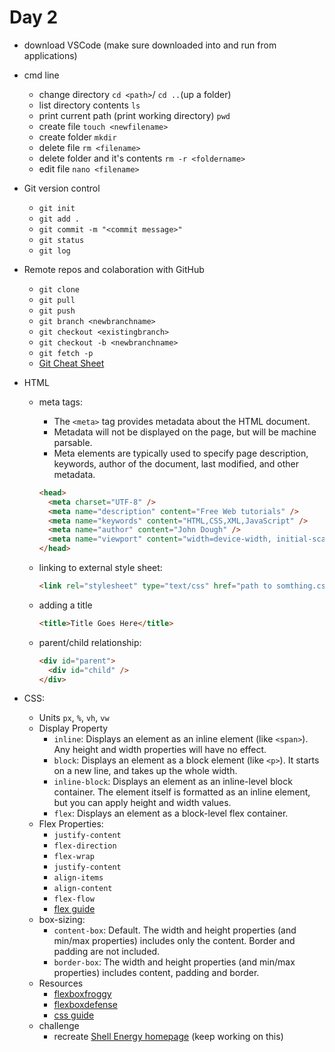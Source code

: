 
# Day 2

- download VSCode (make sure downloaded into and run from applications)
- cmd line
  - change directory `cd <path>`/ `cd ..`(up a folder)
  - list directory contents `ls`
  - print current path (print working directory) `pwd`
  - create file `touch <newfilename>`
  - create folder `mkdir`
  - delete file `rm <filename>`
  - delete folder and it's contents `rm -r <foldername>`
  - edit file `nano <filename>`
- Git version control
  - `git init`
  - `git add .`
  - `git commit -m "<commit message>"`
  - `git status`
  - `git log`
- Remote repos and colaboration with GitHub
  - `git clone`
  - `git pull`
  - `git push`
  - `git branch <newbranchname>`
  - `git checkout <existingbranch>`
  - `git checkout -b <newbranchname>`
  - `git fetch -p`
  - [Git Cheat Sheet](../resources/atlassian-git-cheatsheet.pdf)
- HTML

  - meta tags:

    - The `<meta>` tag provides metadata about the HTML document.
    - Metadata will not be displayed on the page, but will be machine parsable.
    - Meta elements are typically used to specify page description, keywords, author of the document, last modified, and other metadata.

    ```html
    <head>
      <meta charset="UTF-8" />
      <meta name="description" content="Free Web tutorials" />
      <meta name="keywords" content="HTML,CSS,XML,JavaScript" />
      <meta name="author" content="John Dough" />
      <meta name="viewport" content="width=device-width, initial-scale=1.0" />
    </head>
    ```

  - linking to external style sheet:

    ```html
    <link rel="stylesheet" type="text/css" href="path to somthing.css" />
    ```

  - adding a title

    ```html
    <title>Title Goes Here</title>
    ```

  - parent/child relationship:

    ```html
    <div id="parent">
      <div id="child" />
    </div>
    ```

- CSS:
  - Units `px`, `%`, `vh`, `vw`
  - Display Property
    - `inline`: Displays an element as an inline element (like `<span>`). Any height and width properties will have no effect.
    - `block`: Displays an element as a block element (like `<p>`). It starts on a new line, and takes up the whole width.
    - `inline-block`: Displays an element as an inline-level block container. The element itself is formatted as an inline element, but you can apply height and width values.
    - `flex`: Displays an element as a block-level flex container.
  - Flex Properties:
    - `justify-content`
    - `flex-direction`
    - `flex-wrap`
    - `justify-content`
    - `align-items`
    - `align-content`
    - `flex-flow`
    - [flex guide](https://css-tricks.com/snippets/css/a-guide-to-flexbox/)
  - box-sizing:
    - `content-box`: Default. The width and height properties (and min/max properties) includes only the content. Border and padding are not included.
    - `border-box`: The width and height properties (and min/max properties) includes content, padding and border.
  - Resources
    - [flexboxfroggy](http://flexboxfroggy.com/)
    - [flexboxdefense](http://www.flexboxdefense.com/)
    - [css guide](https://cssreference.io/)
  - challenge
    - recreate [Shell Energy homepage](https://www.shellenergy.co.uk) (keep working on this)
  